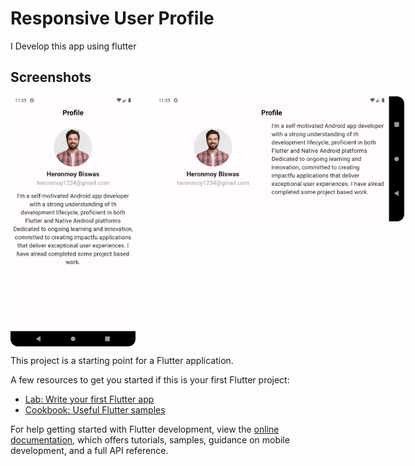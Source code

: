 # Responsive User Profile

I Develop this app using flutter

## Screenshots

<div style="display:flex">
    <img src="screenshots/s1.png" alt="Home Screen" width="200" height="400" style="margin-right: 30px;">
    <img src="screenshots/s2.png" alt="Home Screen" width="400" height="200" style="margin-right: 30px">
</div>

This project is a starting point for a Flutter application.

A few resources to get you started if this is your first Flutter project:

- [Lab: Write your first Flutter app](https://docs.flutter.dev/get-started/codelab)
- [Cookbook: Useful Flutter samples](https://docs.flutter.dev/cookbook)

For help getting started with Flutter development, view the
[online documentation](https://docs.flutter.dev/), which offers tutorials,
samples, guidance on mobile development, and a full API reference.

